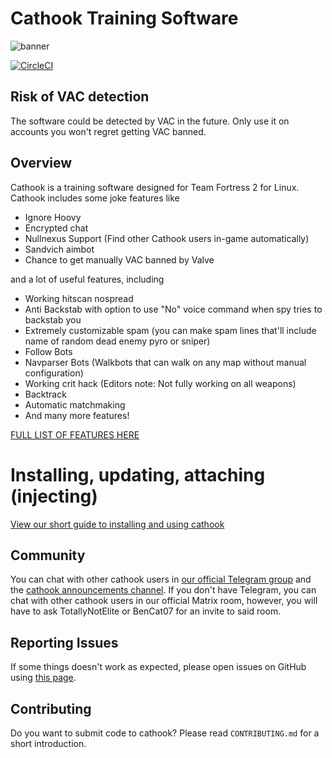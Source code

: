 # Cathook Training Software
![banner](https://user-images.githubusercontent.com/13179138/134817300-d4865695-af33-4e83-a017-5ec0d31ea0a1.png)

[![CircleCI](https://circleci.com/gh/nullworks/cathook.svg?style=svg)](https://circleci.com/gh/nullworks/cathook)

## Risk of VAC detection

The software could be detected by VAC in the future. Only use it on accounts you won't regret getting VAC banned.

## Overview

Cathook is a training software designed for Team Fortress 2 for Linux. Cathook includes some joke features like

* Ignore Hoovy
* Encrypted chat
* Nullnexus Support (Find other Cathook users in-game automatically)
* Sandvich aimbot
* Chance to get manually VAC banned by Valve

and a lot of useful features, including

* Working hitscan nospread
* Anti Backstab with option to use "No" voice command when spy tries to backstab you
* Extremely customizable spam (you can make spam lines that'll include name of random dead enemy pyro or sniper)
* Follow Bots
* Navparser Bots (Walkbots that can walk on any map without manual configuration)
* Working crit hack (Editors note: Not fully working on all weapons)
* Backtrack
* Automatic matchmaking
* And many more features!

[FULL LIST OF FEATURES HERE](https://github.com/nullworks/cathook/wiki/Feature-List-and-explanations)

# Installing, updating, attaching (injecting)

[View our short guide to installing and using cathook](https://github.com/nullworks/cathook/wiki/Installing,-Attaching-And-General-Infos)

## Community
You can chat with other cathook users in [our official Telegram group](https://t.me/nullworks) and the [cathook announcements channel](https://t.me/cathook_cheat).
If you don't have Telegram, you can chat with other cathook users in our official Matrix room, however, you will have to ask TotallyNotElite or BenCat07 for an invite to said room.

## Reporting Issues

If some things doesn't work as expected, please open issues on GitHub using [this page](https://github.com/nullworks/cathook/issues).

## Contributing

Do you want to submit code to cathook? Please read `CONTRIBUTING.md` for a short introduction.
